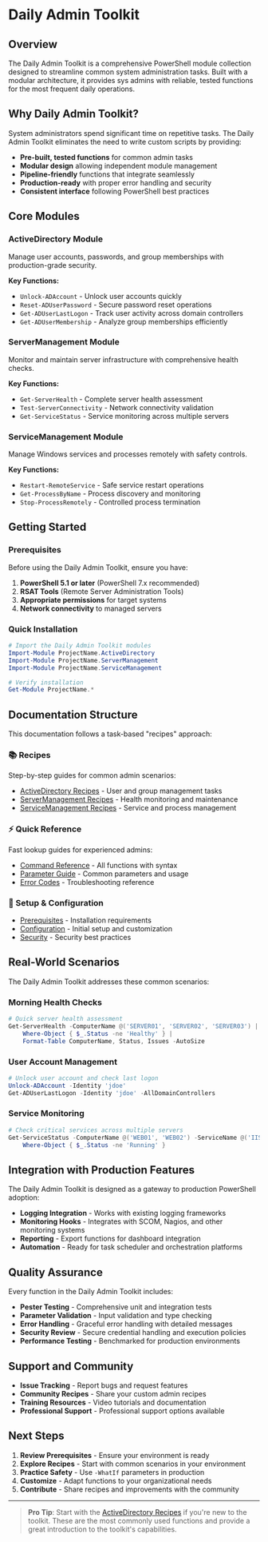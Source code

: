 # Daily Admin Toolkit

## Overview

The Daily Admin Toolkit is a comprehensive PowerShell module collection designed to streamline common system administration tasks. Built with a modular architecture, it provides sys admins with reliable, tested functions for the most frequent daily operations.

## Why Daily Admin Toolkit?

System administrators spend significant time on repetitive tasks. The Daily Admin Toolkit eliminates the need to write custom scripts by providing:

- **Pre-built, tested functions** for common admin tasks
- **Modular design** allowing independent module management
- **Pipeline-friendly** functions that integrate seamlessly
- **Production-ready** with proper error handling and security
- **Consistent interface** following PowerShell best practices

## Core Modules

### ActiveDirectory Module
Manage user accounts, passwords, and group memberships with production-grade security.

**Key Functions:**
- `Unlock-ADAccount` - Unlock user accounts quickly
- `Reset-ADUserPassword` - Secure password reset operations
- `Get-ADUserLastLogon` - Track user activity across domain controllers
- `Get-ADUserMembership` - Analyze group memberships efficiently

### ServerManagement Module
Monitor and maintain server infrastructure with comprehensive health checks.

**Key Functions:**
- `Get-ServerHealth` - Complete server health assessment
- `Test-ServerConnectivity` - Network connectivity validation
- `Get-ServiceStatus` - Service monitoring across multiple servers

### ServiceManagement Module
Manage Windows services and processes remotely with safety controls.

**Key Functions:**
- `Restart-RemoteService` - Safe service restart operations
- `Get-ProcessByName` - Process discovery and monitoring
- `Stop-ProcessRemotely` - Controlled process termination

## Getting Started

### Prerequisites

Before using the Daily Admin Toolkit, ensure you have:

1. **PowerShell 5.1 or later** (PowerShell 7.x recommended)
2. **RSAT Tools** (Remote Server Administration Tools)
3. **Appropriate permissions** for target systems
4. **Network connectivity** to managed servers

### Quick Installation

```powershell
# Import the Daily Admin Toolkit modules
Import-Module ProjectName.ActiveDirectory
Import-Module ProjectName.ServerManagement
Import-Module ProjectName.ServiceManagement

# Verify installation
Get-Module ProjectName.*
```

## Documentation Structure

This documentation follows a task-based "recipes" approach:

### 📚 Recipes
Step-by-step guides for common admin scenarios:
- [ActiveDirectory Recipes](recipes/activedirectory-recipes.md) - User and group management tasks
- [ServerManagement Recipes](recipes/servermanagement-recipes.md) - Health monitoring and maintenance
- [ServiceManagement Recipes](recipes/servicemanagement-recipes.md) - Service and process management

### ⚡ Quick Reference
Fast lookup guides for experienced admins:
- [Command Reference](quick-reference/command-reference.md) - All functions with syntax
- [Parameter Guide](quick-reference/parameter-guide.md) - Common parameters and usage
- [Error Codes](quick-reference/error-codes.md) - Troubleshooting reference

### 🔧 Setup & Configuration
- [Prerequisites](setup/prerequisites.md) - Installation requirements
- [Configuration](setup/configuration.md) - Initial setup and customization
- [Security](setup/security.md) - Security best practices

## Real-World Scenarios

The Daily Admin Toolkit addresses these common scenarios:

### Morning Health Checks
```powershell
# Quick server health assessment
Get-ServerHealth -ComputerName @('SERVER01', 'SERVER02', 'SERVER03') | 
    Where-Object { $_.Status -ne 'Healthy' } |
    Format-Table ComputerName, Status, Issues -AutoSize
```

### User Account Management
```powershell
# Unlock user account and check last logon
Unlock-ADAccount -Identity 'jdoe'
Get-ADUserLastLogon -Identity 'jdoe' -AllDomainControllers
```

### Service Monitoring
```powershell
# Check critical services across multiple servers
Get-ServiceStatus -ComputerName @('WEB01', 'WEB02') -ServiceName @('IIS', 'W3SVC') |
    Where-Object { $_.Status -ne 'Running' }
```

## Integration with Production Features

The Daily Admin Toolkit is designed as a gateway to production PowerShell adoption:

- **Logging Integration** - Works with existing logging frameworks
- **Monitoring Hooks** - Integrates with SCOM, Nagios, and other monitoring systems
- **Reporting** - Export functions for dashboard integration
- **Automation** - Ready for task scheduler and orchestration platforms

## Quality Assurance

Every function in the Daily Admin Toolkit includes:

- **Pester Testing** - Comprehensive unit and integration tests
- **Parameter Validation** - Input validation and type checking
- **Error Handling** - Graceful error handling with detailed messages
- **Security Review** - Secure credential handling and execution policies
- **Performance Testing** - Benchmarked for production environments

## Support and Community

- **Issue Tracking** - Report bugs and request features
- **Community Recipes** - Share your custom admin recipes
- **Training Resources** - Video tutorials and documentation
- **Professional Support** - Professional support options available

## Next Steps

1. **Review Prerequisites** - Ensure your environment is ready
2. **Explore Recipes** - Start with common scenarios in your environment
3. **Practice Safety** - Use `-WhatIf` parameters in production
4. **Customize** - Adapt functions to your organizational needs
5. **Contribute** - Share recipes and improvements with the community

---

> **Pro Tip**: Start with the [ActiveDirectory Recipes](recipes/activedirectory-recipes.md) if you're new to the toolkit. These are the most commonly used functions and provide a great introduction to the toolkit's capabilities.